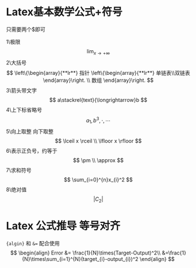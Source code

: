 # Latex基本数学公式+符号

只需要两个$即可

1\极限
$$
{\lim_{x\to +\infty}}
$$
2\大括号
$$
\left\{\begin{array}{**lr**}  
             指针  \left\{\begin{array}{**lr**} 单链表\\双链表\end{array}\right.   \\
             数组  
\end{array}\right.
$$
3\箭头带文字
$$
a\stackrel{text}{\longrightarrow}b
$$
4\上下标省略号
$$
a_1,b^3,\cdot,\cdots
$$
5\向上取整 向下取整
$$
\lceil x \rceil \\
\lfloor x \rfloor
$$
6\表示正负号，约等于
$$
\pm \\
\approx
$$
7\求和符号
$$
\sum_{i=0}^{n}x_{i}^2
$$
8\绝对值
$$
\lvert C_{2} \rvert
$$

# Latex 公式推导 等号对齐

`{algin}` 和 `&=` 配合使用
$$
\begin{align}
Error &= \frac{1}{N}\times(Target-Output)^2\\
      &=\frac{1}{N}\times\sum_{i=1}^{N}(target_{i}-output_{i})^2
\end{align}
$$
